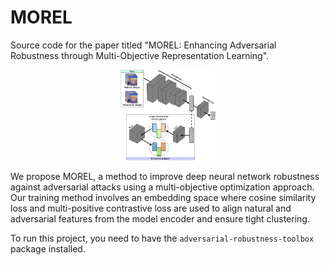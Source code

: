 # MOREL
Source code for the paper titled "MOREL: Enhancing Adversarial Robustness through Multi-Objective Representation Learning".

<p align="center">
  <img src="/images/MOREL_Overview.png" style="width: 30%; height: auto;">
</p>

We propose MOREL, a method to improve deep neural network robustness against adversarial attacks using a multi-objective optimization approach. Our training method involves an embedding space where cosine similarity loss and multi-positive contrastive loss are used to align natural and adversarial features from the model encoder and ensure tight clustering.

To run this project, you need to have the `adversarial-robustness-toolbox` package installed. 



